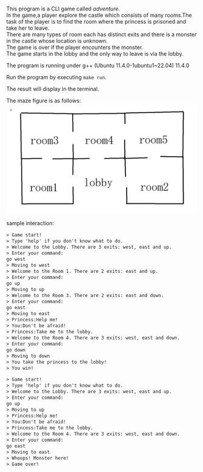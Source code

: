 This program is a CLI game called *adventure*.  
In the game,a player explore the castle which consists of many rooms.The task of the player is to find the room where the princess is prisoned and take her to leave.  
There are many types of room each has distinct exits and there is a monster in the castle whose location is unknown.  
The game is over if the player encounters the monster.  
The game starts in the lobby and the only way to leave is via the lobby.  
  
The program is running under g++ (Ubuntu 11.4.0-1ubuntu1~22.04) 11.4.0  

Run the program by executing `make run`.  
  
The result will display in the terminal.

The maze figure is as follows:
![alt text](image.png)

sample interaction:  
```text
> Game start!
> Type 'help' if you don't know what to do.
> Welcome to the Lobby. There are 3 exits: west, east and up.
> Enter your command:
go west
> Moving to west
> Welcome to the Room 1. There are 2 exits: east and up.
> Enter your command:
go up
> Moving to up
> Welcome to the Room 3. There are 2 exits: east and down.
> Enter your command:
go east
> Moving to east
> Princess:Help me!
> You:Don't be afraid!
> Princess:Take me to the lobby.
> Welcome to the Room 4. There are 3 exits: west, east and down.
> Enter your command:
go down
> Moving to down
> You take the princess to the lobby!
> You win!
```
```text
> Game start!
> Type 'help' if you don't know what to do.
> Welcome to the Lobby. There are 3 exits: west, east and up.
> Enter your command:
go up
> Moving to up
> Princess:Help me!
> You:Don't be afraid!
> Princess:Take me to the lobby.
> Welcome to the Room 4. There are 3 exits: west, east and down.
> Enter your command:
go east
> Moving to east
> Whoops! Monster here!
> Game over!
```